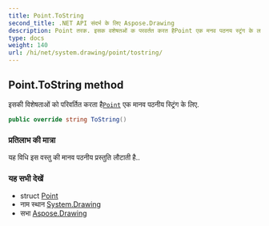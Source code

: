 ```yaml
---
title: Point.ToString
second_title: .NET API संदर्भ के लिए Aspose.Drawing
description: Point तरक. इसक वशेषतओं क परवर्तत करत हैPoint एक मनव पठनय स्ट्रंग के लए.
type: docs
weight: 140
url: /hi/net/system.drawing/point/tostring/
---
```

## Point.ToString method

इसकी विशेषताओं को परिवर्तित करता है[`Point`](../) एक मानव पठनीय स्ट्रिंग के लिए.

```csharp
public override string ToString()
```

### प्रतिलाभ की मात्रा

यह विधि इस वस्तु की मानव पठनीय प्रस्तुति लौटाती है..

### यह सभी देखें

* struct [Point](../)
* नाम स्थान [System.Drawing](../../point/)
* सभा [Aspose.Drawing](../../../)


